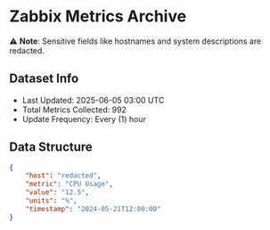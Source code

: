 # Zabbix Metrics Archive

⚠️ **Note**: Sensitive fields like hostnames and system descriptions are redacted.

## Dataset Info
- Last Updated: 2025-06-05 03:00 UTC
- Total Metrics Collected: 992
- Update Frequency: Every (1) hour

## Data Structure
```json
{
    "host": "redacted",
    "metric": "CPU Usage",
    "value": "12.5",
    "units": "%",
    "timestamp": "2024-05-21T12:00:00"
}
```
